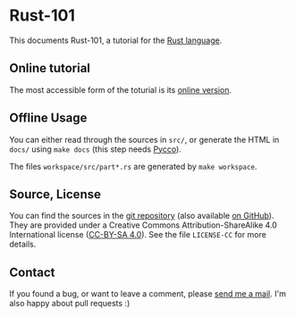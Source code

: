 # Rust-101

This documents Rust-101, a tutorial for the [Rust
language](http://www.rust-lang.org/).

## Online tutorial

The most accessible form of the toturial is its
[online version](https://www.ralfj.de/projects/rust-101/main.html).

## Offline Usage

You can either read through the sources in `src/`, or generate the
HTML in `docs/` using `make docs` (this step needs
[Pycco](https://fitzgen.github.io/pycco/)).

The files `workspace/src/part*.rs` are generated by `make workspace`.

## Source, License

You can find the sources in the [git
repository](http://www.ralfj.de/git/rust-101.git) (also available [on
GitHub](https://github.com/RalfJung/rust-101)).  They are provided
under a Creative Commons Attribution-ShareAlike 4.0 International
license ([CC-BY-SA
4.0](https://creativecommons.org/licenses/by-sa/4.0/)). See the file
`LICENSE-CC` for more details.

## Contact

If you found a bug, or want to leave a comment, please [send me a
mail](mailto:post-AT-ralfj-DOT-de). I'm also happy about pull requests
:)
